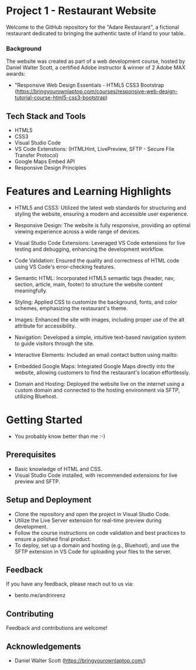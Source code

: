 
# Project 1 - Restaurant Website

Welcome to the GitHub repository for the "Adare Restaurant", a fictional restaurant dedicated to bringing the authentic taste of Irland to your table. 

### Background

The website was created as part of a web development course, hosted by Daniel Walter Scott, a certified Adobe instructor & winner of 2 Adobe MAX awards: 

- "Responsive Web Design Essentials - HTML5 CSS3 Bootstrap (https://bringyourownlaptop.com/courses/responsive-web-design-tutorial-course-html5-css3-bootstrap)




## Tech Stack and Tools

- HTML5
- CSS3
- Visual Studio Code 
- VS Code Extenstions: (HTMLHint, LivePreview, SFTP - Secure File Transfer Protocol)
- Google Maps Embed API
- Responsive Design Principles

# Features and Learning Highlights

- HTML5 and CSS3: Utilized the latest web standards for structuring and styling the website, ensuring a modern and accessible user experience.

- Responsive Design: The website is fully responsive, providing an optimal viewing experience across a wide range of devices.

- Visual Studio Code Extensions: Leveraged VS Code extensions for live testing and debugging, enhancing the development workflow.

- Code Validation: Ensured the quality and correctness of HTML code using VS Code's error-checking features.
- Semantic HTML: Incorporated HTML5 semantic tags (header, nav, section, article, main, footer) to structure the website content meaningfully.

- Styling: Applied CSS to customize the background, fonts, and color schemes, emphasizing the restaurant's theme.

- Images: Enhanced the site with images, including proper use of the alt attribute for accessibility.

- Navigation: Developed a simple, intuitive text-based navigation system to guide visitors through the site.

- Interactive Elements: Included an email contact button using mailto: 

- Embedded Google Maps: Integrated Google Maps directly into the website, allowing customers to find the restaurant's location effortlessly.

- Domain and Hosting: Deployed the website live on the internet using a custom domain and connected to the hosting environment via SFTP, utilizing Bluehost.



# Getting Started
- You probably know better than me :-) 
## Prerequisites
- Basic knowledge of HTML and CSS.
- Visual Studio Code installed, with recommended extensions for live preview and SFTP.

## Setup and Deployment
- Clone the repository and open the project in Visual Studio Code.
- Utilize the Live Server extension for real-time preview during development.
- Follow the course instructions on code validation and best practices to ensure a polished final product.
- To deploy, set up a domain and hosting (e.g., Bluehost), and use the SFTP extension in VS Code for uploading your files to the server.
## Feedback

If you have any feedback, please reach out to us via: 
- bento.me/andrinrenz


## Contributing

Feedback and contributions are welcome!


## Acknowledgements

 - Daniel Walter Scott (https://bringyourownlaptop.com/)

